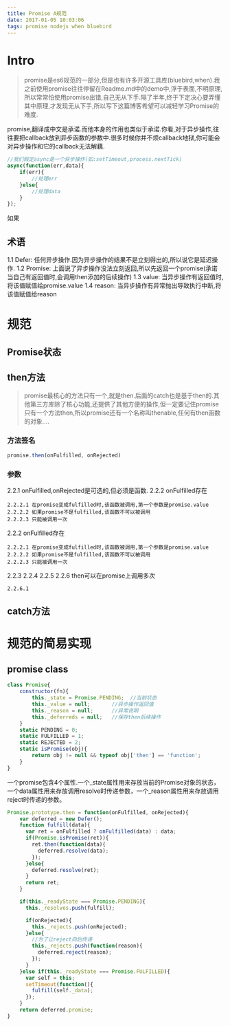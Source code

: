 ```yaml
---
title: Promise A规范
date: 2017-01-05 10:03:06
tags: promise nodejs when bluebird
---
```

# Intro
> promise是es6规范的一部分,但是也有许多开源工具库(bluebird,when).我之前使用promise往往停留在Readme.md中的demo中,浮于表面,不明原理,所以常常怕使用promise出错,自己无从下手.隔了半年,终于下定决心要弄懂其中原理,才发现无从下手,所以写下这篇博客希望可以减轻学习Promise的难度.

promise,翻译成中文是承诺.而他本身的作用也类似于承诺.你看,对于异步操作,往往要把callback放到异步函数的参数中.很多时候你并不烦callback地狱,你可能会对异步操作和它的callback无法解藕.

```javascript
//我们假定async是一个异步操作(如:setTimeout,process.nextTick)
async(function(err,data){
	if(err){
    	//处理err
    }else{
    	//处理data
    }
});
```
如果
## 术语
1.1 Defer: 任何异步操作.因为异步操作的结果不是立刻得出的,所以说它是延迟操作.
1.2 Promise: 上面说了异步操作没法立刻返回,所以先返回一个promise(承诺当自己有返回值时,会调用then添加的后续操作)
1.3 value: 当异步操作有返回值时,将该值赋值给promise.value
1.4 reason: 当异步操作有异常抛出导致执行中断,将该值赋值给reason

# 规范
## Promise状态
## then方法
> promise最核心的方法只有一个,就是then.后面的catch也是基于then的.其他第三方库除了核心功能,还提供了其他方便的操作,但一定要记住promise只有一个方法then,所以promise还有一个名称叫thenable,任何有then函数的对象....

### 方法签名
```javascript
promise.then(onFulfilled, onRejected)
```
### 参数
2.2.1 onFulfilled,onRejected是可选的,但必须是函数.
2.2.2 onFulfilled存在

	2.2.2.1 在promise变成fulfilled时,该函数被调用,第一个参数是promise.value
	2.2.2.2 如果promise不是fulfilled,该函数不可以被调用
	2.2.2.3 只能被调用一次

2.2.2 onFulfilled存在

	2.2.2.1 在promise变成fulfilled时,该函数被调用,第一个参数是promise.value
	2.2.2.2 如果promise不是fulfilled,该函数不可以被调用
	2.2.2.3 只能被调用一次

2.2.3
2.2.4
2.2.5
2.2.6 then可以在promise上调用多次

	2.2.6.1 


## catch方法


# 规范的简易实现
## promise class


```javascript
class Promise{
	constructor(fn){
    	this._state = Promise.PENDING;  //当前状态
        this._value = null;		  //异步操作返回值
        this._reason = null;	  //异常说明
        this._deferreds = null;   //保存then后续操作
    }
    static PENDING = 0;
    static FULFILLED = 1;
    static REJECTED = 2;
    static isPromise(obj){
    	return obj != null && typeof obj['then'] == 'function';
    }
}
```
一个promise包含4个属性.一个_state属性用来存放当前的Promise对象的状态，一个data属性用来存放调用resolve时传递参数，一个_reason属性用来存放调用reject时传递的参数。

```javascript
Promise.prototype.then = function(onFulfilled, onRejected){
    var deferred = new Defer();
    function fulfill(data){
      var ret = onFulfilled ? onFulfilled(data) : data;
      if(Promise.isPromise(ret)){
        ret.then(function(data){
          deferred.resolve(data);
        });
      }else{
        deferred.resolve(ret);
      }
      return ret;
    }

    if(this._readyState === Promise.PENDING){
      this._resolves.push(fulfill);

      if(onRejected){
        this._rejects.push(onRejected);
      }else{
        //为了让reject向后传递
        this._rejects.push(function(reason){
          deferred.reject(reason);
        });
      }
    }else if(this._readyState === Promise.FULFILLED){
      var self = this;
      setTimeout(function(){
        fulfill(self._data);
      });
    }
    return deferred.promise;
}
```




